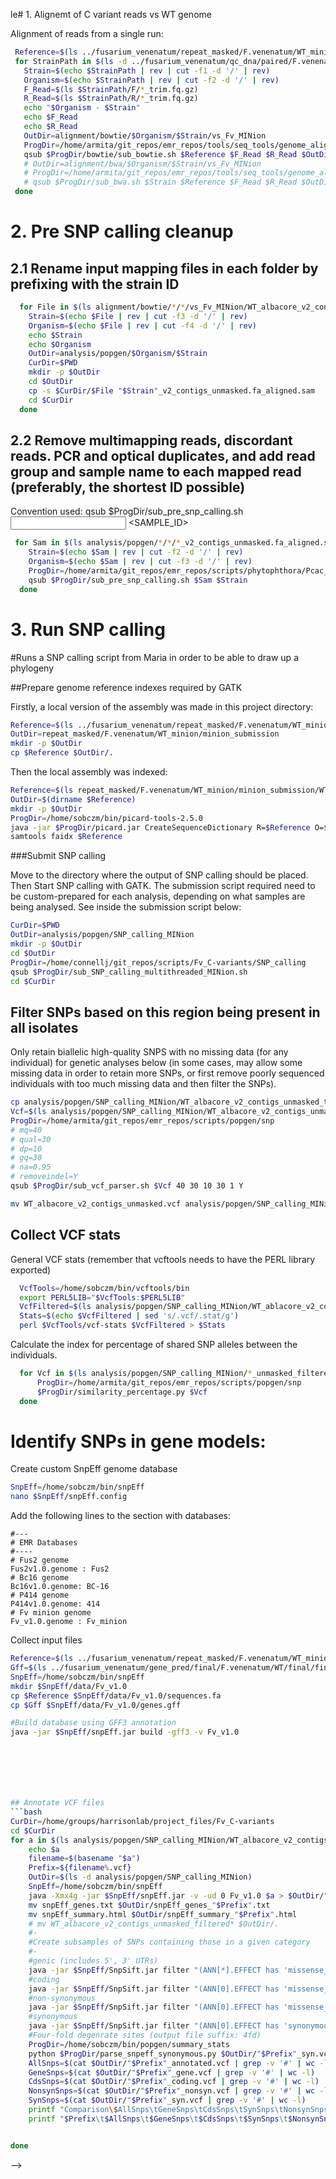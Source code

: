 le# 1. Alignemt of C variant reads vs WT genome 

Alignment of reads from a single run:

 ```bash
  Reference=$(ls ../fusarium_venenatum/repeat_masked/F.venenatum/WT_minion/minion_submission/WT_albacore_v2_contigs_unmasked.fa)
  for StrainPath in $(ls -d ../fusarium_venenatum/qc_dna/paired/F.venenatum/* | grep -v 'strain1'| grep -v 'WT'); do
    Strain=$(echo $StrainPath | rev | cut -f1 -d '/' | rev)
    Organism=$(echo $StrainPath | rev | cut -f2 -d '/' | rev)
    F_Read=$(ls $StrainPath/F/*_trim.fq.gz)
    R_Read=$(ls $StrainPath/R/*_trim.fq.gz)
    echo "$Organism - $Strain"
    echo $F_Read
    echo $R_Read
    OutDir=alignment/bowtie/$Organism/$Strain/vs_Fv_MINion
    ProgDir=/home/armita/git_repos/emr_repos/tools/seq_tools/genome_alignment
    qsub $ProgDir/bowtie/sub_bowtie.sh $Reference $F_Read $R_Read $OutDirs
    # OutDir=alignment/bwa/$Organism/$Strain/vs_Fv_MINion
    # ProgDir=/home/armita/git_repos/emr_repos/tools/seq_tools/genome_alignment/bwa
    # qsub $ProgDir/sub_bwa.sh $Strain $Reference $F_Read $R_Read $OutDir
  done

  ```
# 2. Pre SNP calling cleanup


## 2.1 Rename input mapping files in each folder by prefixing with the strain ID

```bash
  for File in $(ls alignment/bowtie/*/*/vs_Fv_MINion/WT_albacore_v2_contigs_unmasked.fa_aligned.sam); do
    Strain=$(echo $File | rev | cut -f3 -d '/' | rev)
    Organism=$(echo $File | rev | cut -f4 -d '/' | rev)
    echo $Strain
    echo $Organism
    OutDir=analysis/popgen/$Organism/$Strain
    CurDir=$PWD
    mkdir -p $OutDir
    cd $OutDir
    cp -s $CurDir/$File "$Strain"_v2_contigs_unmasked.fa_aligned.sam
    cd $CurDir
  done
```

## 2.2 Remove multimapping reads, discordant reads. PCR and optical duplicates, and add read group and sample name to each mapped read (preferably, the shortest ID possible)

Convention used:
qsub $ProgDir/sub_pre_snp_calling.sh <INPUT SAM FILE> <SAMPLE_ID>

```bash
 for Sam in $(ls analysis/popgen/*/*/*_v2_contigs_unmasked.fa_aligned.sam); do
    Strain=$(echo $Sam | rev | cut -f2 -d '/' | rev)
    Organism=$(echo $Sam | rev | cut -f3 -d '/' | rev)
    ProgDir=/home/armita/git_repos/emr_repos/scripts/phytophthora/Pcac_popgen
    qsub $ProgDir/sub_pre_snp_calling.sh $Sam $Strain
  done
 ``` 

 # 3. Run SNP calling

#Runs a SNP calling script from Maria in order to be able to draw up a phylogeny

##Prepare genome reference indexes required by GATK

Firstly, a local version of the assembly was made in this project directory:

```bash
Reference=$(ls ../fusarium_venenatum/repeat_masked/F.venenatum/WT_minion/minion_submission/WT_albacore_v2_contigs_unmasked.fa)
OutDir=repeat_masked/F.venenatum/WT_minion/minion_submission
mkdir -p $OutDir
cp $Reference $OutDir/.
```
Then the local assembly was indexed:

```bash
Reference=$(ls repeat_masked/F.venenatum/WT_minion/minion_submission/WT_albacore_v2_contigs_unmasked.fa)
OutDir=$(dirname $Reference)
mkdir -p $OutDir
ProgDir=/home/sobczm/bin/picard-tools-2.5.0
java -jar $ProgDir/picard.jar CreateSequenceDictionary R=$Reference O=$OutDir/WT_albacore_v2_contigs_unmasked.dict
samtools faidx $Reference
```

###Submit SNP calling 

Move to the directory where the output of SNP calling should be placed. Then
Start SNP calling with GATK.
The submission script required need to be custom-prepared for each analysis,
depending on what samples are being analysed. See inside the submission script
below:


```bash
CurDir=$PWD
OutDir=analysis/popgen/SNP_calling_MINion
mkdir -p $OutDir
cd $OutDir
ProgDir=/home/connellj/git_repos/scripts/Fv_C-variants/SNP_calling
qsub $ProgDir/sub_SNP_calling_multithreaded_MINion.sh 
cd $CurDir
```


 ## Filter SNPs based on this region being present in all isolates

Only retain biallelic high-quality SNPS with no missing data (for any individual) for genetic analyses below (in some cases, may allow some missing data in order to retain more SNPs, or first remove poorly sequenced individuals with too much missing data and then filter the SNPs).

```bash
cp analysis/popgen/SNP_calling_MINion/WT_albacore_v2_contigs_unmasked_temp.vcf analysis/popgen/SNP_calling_MINion/WT_albacore_v2_contigs_unmasked.vcf
Vcf=$(ls analysis/popgen/SNP_calling_MINion/WT_albacore_v2_contigs_unmasked.vcf)
ProgDir=/home/armita/git_repos/emr_repos/scripts/popgen/snp
# mq=40
# qual=30
# dp=10
# gq=30
# na=0.95
# removeindel=Y
qsub $ProgDir/sub_vcf_parser.sh $Vcf 40 30 10 30 1 Y
```

```bash
mv WT_albacore_v2_contigs_unmasked.vcf analysis/popgen/SNP_calling_MINion/WT_albacore_v2_contigs_unmasked_filtered.vcf

```
## Collect VCF stats

General VCF stats (remember that vcftools needs to have the PERL library exported)

```bash
  VcfTools=/home/sobczm/bin/vcftools/bin
  export PERL5LIB="$VcfTools:$PERL5LIB"
  VcfFiltered=$(ls analysis/popgen/SNP_calling_MINion/WT_ablacore_v2_contigs_unmasked_filtered.vcf)
  Stats=$(echo $VcfFiltered | sed 's/.vcf/.stat/g')
  perl $VcfTools/vcf-stats $VcfFiltered > $Stats
```

Calculate the index for percentage of shared SNP alleles between the individuals.

```bash
  for Vcf in $(ls analysis/popgen/SNP_calling_MINion/*_unmasked_filtered.vcf); do
      ProgDir=/home/armita/git_repos/emr_repos/scripts/popgen/snp
      $ProgDir/similarity_percentage.py $Vcf
  done
```

# Identify SNPs in gene models:

Create custom SnpEff genome database

```bash
SnpEff=/home/sobczm/bin/snpEff
nano $SnpEff/snpEff.config
```


Add the following lines to the section with databases:

```
#---
# EMR Databases
#----
# Fus2 genome
Fus2v1.0.genome : Fus2
# Bc16 genome
Bc16v1.0.genome: BC-16
# P414 genome
P414v1.0.genome: 414
# Fv minion genome
Fv_v1.0.genome : Fv_minion
```

Collect input files

```bash
Reference=$(ls ../fusarium_venenatum/repeat_masked/F.venenatum/WT_minion/minion_submission/WT_albacore_v2_contigs_unmasked.fa)
Gff=$(ls ../fusarium_venenatum/gene_pred/final/F.venenatum/WT/final/final_genes_appended_renamed.gff3)
SnpEff=/home/sobczm/bin/snpEff
mkdir $SnpEff/data/Fv_v1.0
cp $Reference $SnpEff/data/Fv_v1.0/sequences.fa
cp $Gff $SnpEff/data/Fv_v1.0/genes.gff

#Build database using GFF3 annotation
java -jar $SnpEff/snpEff.jar build -gff3 -v Fv_v1.0







## Annotate VCF files
```bash
CurDir=/home/groups/harrisonlab/project_files/Fv_C-variants
cd $CurDir
for a in $(ls analysis/popgen/SNP_calling_MINion/WT_albacore_v2_contigs_unmasked_filtered.vcf); do
    echo $a
    filename=$(basename "$a")
    Prefix=${filename%.vcf}
    OutDir=$(ls -d analysis/popgen/SNP_calling_MINion)
    SnpEff=/home/sobczm/bin/snpEff
    java -Xmx4g -jar $SnpEff/snpEff.jar -v -ud 0 Fv_v1.0 $a > $OutDir/"$Prefix"_annotated.vcf
    mv snpEff_genes.txt $OutDir/snpEff_genes_"$Prefix".txt
    mv snpEff_summary.html $OutDir/snpEff_summary_"$Prefix".html
    # mv WT_albacore_v2_contigs_unmasked_filtered* $OutDir/.
    #-
    #Create subsamples of SNPs containing those in a given category
    #-
    #genic (includes 5', 3' UTRs)
    java -jar $SnpEff/SnpSift.jar filter "(ANN[*].EFFECT has 'missense_variant') || (ANN[*].EFFECT has 'nonsense_variant') || (ANN[*].EFFECT has 'synonymous_variant') || (ANN[*].EFFECT has 'intron_variant') || (ANN[*].EFFECT has '5_prime_UTR_variant') || (ANN[*].EFFECT has '3_prime_UTR_variant')" $OutDir/"$Prefix"_annotated.vcf > 
    #coding
    java -jar $SnpEff/SnpSift.jar filter "(ANN[0].EFFECT has 'missense_variant') || (ANN[0].EFFECT has 'nonsense_variant') || (ANN[0].EFFECT has 'synonymous_variant')" $OutDir/"$Prefix"_annotated.vcf > $OutDir/"$Prefix"_coding.vcf
    #non-synonymous
    java -jar $SnpEff/SnpSift.jar filter "(ANN[0].EFFECT has 'missense_variant') || (ANN[0].EFFECT has 'nonsense_variant')" $OutDir/"$Prefix"_annotated.vcf > $OutDir/"$Prefix"_nonsyn.vcf
    #synonymous
    java -jar $SnpEff/SnpSift.jar filter "(ANN[0].EFFECT has 'synonymous_variant')" $OutDir/"$Prefix"_annotated.vcf > $OutDir/"$Prefix"_syn.vcf
    #Four-fold degenrate sites (output file suffix: 4fd)
    ProgDir=/home/sobczm/bin/popgen/summary_stats
    python $ProgDir/parse_snpeff_synonymous.py $OutDir/"$Prefix"_syn.vcf
    AllSnps=$(cat $OutDir/"$Prefix"_annotated.vcf | grep -v '#' | wc -l)
    GeneSnps=$(cat $OutDir/"$Prefix"_gene.vcf | grep -v '#' | wc -l)
    CdsSnps=$(cat $OutDir/"$Prefix"_coding.vcf | grep -v '#' | wc -l)
    NonsynSnps=$(cat $OutDir/"$Prefix"_nonsyn.vcf | grep -v '#' | wc -l)
    SynSnps=$(cat $OutDir/"$Prefix"_syn.vcf | grep -v '#' | wc -l)
    printf "Comparison\$AllSnps\tGeneSnps\tCdsSnps\tSynSnps\tNonsynSnps\n"
    printf "$Prefix\t$AllSnps\t$GeneSnps\t$CdsSnps\t$SynSnps\t$NonsynSnps\n"


done
```
 -->

